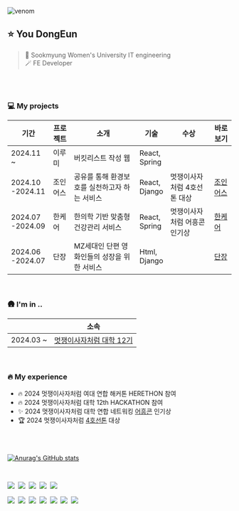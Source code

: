 ![venom](https://capsule-render.vercel.app/api?type=venom&height=200&text=Hi%20I'm%20Dongeun🙋🏻‍♀️⭐️&fontSize=70&color=0:b7e376,100:f5f7c8&stroke=dff097)

## ⭐️ You DongEun
> 🏫 Sookmyung Women's University IT engineering<br/> 🪄 FE Developer

<br/>
<br/>

### 💻 My projects 
| 기간 |프로젝트|소개|기술|수상|바로보기|
| --- | -----------|---|---|---|------|
| 2024.11 ~ | 이루미 | 버킷리스트 작성 웹 | React,<br>Spring| | |
| 2024.10<br>-2024.11 | 조인어스 | 공유를 통해 환경보호를 실천하고자 하는 서비스 | React,<br>Django | 멋쟁이사자처럼 4호선톤 대상 | [조인어스](https://github.com/2024-line4-earth) |
| 2024.07<br>-2024.09 | 한케어 | 한의학 기반 맞춤형 건강관리 서비스 | React,<br>Spring | 멋쟁이사자처럼 어흥콘 인기상 | [한케어](https://github.com/Likelion-at-SMWU-12th/Hanappun-Client/blob/main/README.md) |
| 2024.06<br>-2024.07 | 단장 | MZ세대인 단편 영화인들의 성장을 위한 서비스 | Html,<br>Django | | [단장](https://github.com/2024-HERETHON/2024-Herethon-16) |

<br>

### 🛖 I'm in ..
| |소속| 
|---|---|
| 2024.03 ~ | [멋쟁이사자처럼 대학 12기](https://github.com/Likelion-at-SMWU-12th) |

<br>

### 🔥 My experience
- 🔥 2024 멋쟁이사자처럼 여대 연합 해커톤 HERETHON 참여
- 🔥 2024 멋쟁이사자처럼 대학 12th HACKATHON 참여
- ✨ 2024 멋쟁이사자처럼 대학 연합 네트워킹 [어흥콘](https://ryuseunghan.notion.site/2024-d3216bd249b8427caca1e38913c9238c) 인기상
- 🏆 2024 멋쟁이사자처럼 [4호선톤](https://www.notion.so/4-108d5e50be41800685fcddaf211f3c1f?pvs=4) 대상

<br>
<br>

[![Anurag's GitHub stats](https://github-readme-stats.vercel.app/api?username=uehddms)](https://github.com/anuraghazra/github-readme-stats)

<br>

<img src="https://img.shields.io/badge/React-61DAFB?style=flat-square&logo=React&logoColor=white"/>&nbsp;
<img src="https://img.shields.io/badge/Javascript-F7DF1E?style=flat-square&logo=javascript&logoColor=black"/>&nbsp;
<img src="https://img.shields.io/badge/HTML-E34F26?style=flat-square&logo=HTML5&logoColor=white"/>&nbsp;
<img src="https://img.shields.io/badge/CSS3-1572B6?style=flat-square&logo=CSS3&logoColor=white"/>&nbsp;
<img src="https://img.shields.io/badge/Python-3776AB?style=flat-square&logo=Python&logoColor=white"/>&nbsp;


<img src="https://img.shields.io/badge/Git-F05032?style=flat-square&logo=git&logoColor=white"/>&nbsp;
<img src="https://img.shields.io/badge/Gitkraken-179287?style=flat-square&logo=gitkraken&logoColor=white"/>&nbsp;
<img src="https://img.shields.io/badge/Github-181717?style=flat-square&logo=github&logoColor=white"/>&nbsp;
<img src="https://img.shields.io/badge/Notion-000000?style=flat-square&logo=notion&logoColor=white"/>&nbsp;
<img src="https://img.shields.io/badge/VScode-007ACC?style=flat-square&logo=visualstudiocode&logoColor=white"/>&nbsp;
<img src="https://img.shields.io/badge/Discord-5865F2?style=flat-square&logo=discord&logoColor=white"/>&nbsp;
<img src="https://img.shields.io/badge/Figma-F24E1E?style=flat-square&logo=figma&logoColor=white"/>&nbsp;

<br>

<!--[![GitHub Streak](https://streak-stats.demolab.com?user=uehddms&theme=solarized-dark&border_radius=20)](https://git.io/streak-stats)-->
